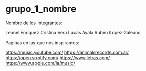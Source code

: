 # grupo_1_nombre

Nombre de los Integrantes:

Leonel Enriquez
Cristina Vera
Lucas Ayala
Rubén Lopez Galeano

Paginas en las que nos inspiramos:

https://music.youtube.com/
https://animalsrecords.com.ar/
https://open.spotify.com/
https://www.letras.com/
https://www.apple.com/la/music/
